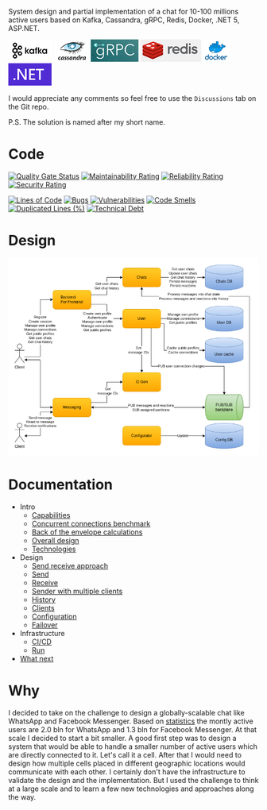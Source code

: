 System design and partial implementation of a chat for 10-100 millions active users based on Kafka, Cassandra, gRPC, Redis, Docker, .NET 5, ASP.NET.

![Kafka](docs/tech-images/kafka.png)
![Cassandra](docs/tech-images/cassandra.png)
![gRPC](docs/tech-images/grpc.png)
![Redis](docs/tech-images/redis.png)
![Docker](docs/tech-images/docker.png)
![.NET](docs/tech-images/dotnet.png)

I would appreciate any comments so feel free to use the `Discussions` tab on the Git repo.

P.S. The solution is named after my short name.

# Code

[![Quality Gate Status](https://sonarcloud.io/api/project_badges/measure?project=cvetomir-todorov_CecoChat&metric=alert_status)](https://sonarcloud.io/dashboard?id=cvetomir-todorov_CecoChat)
[![Maintainability Rating](https://sonarcloud.io/api/project_badges/measure?project=cvetomir-todorov_CecoChat&metric=sqale_rating)](https://sonarcloud.io/dashboard?id=cvetomir-todorov_CecoChat)
[![Reliability Rating](https://sonarcloud.io/api/project_badges/measure?project=cvetomir-todorov_CecoChat&metric=reliability_rating)](https://sonarcloud.io/dashboard?id=cvetomir-todorov_CecoChat)
[![Security Rating](https://sonarcloud.io/api/project_badges/measure?project=cvetomir-todorov_CecoChat&metric=security_rating)](https://sonarcloud.io/dashboard?id=cvetomir-todorov_CecoChat)

[![Lines of Code](https://sonarcloud.io/api/project_badges/measure?project=cvetomir-todorov_CecoChat&metric=ncloc)](https://sonarcloud.io/dashboard?id=cvetomir-todorov_CecoChat)
[![Bugs](https://sonarcloud.io/api/project_badges/measure?project=cvetomir-todorov_CecoChat&metric=bugs)](https://sonarcloud.io/dashboard?id=cvetomir-todorov_CecoChat)
[![Vulnerabilities](https://sonarcloud.io/api/project_badges/measure?project=cvetomir-todorov_CecoChat&metric=vulnerabilities)](https://sonarcloud.io/dashboard?id=cvetomir-todorov_CecoChat)
[![Code Smells](https://sonarcloud.io/api/project_badges/measure?project=cvetomir-todorov_CecoChat&metric=code_smells)](https://sonarcloud.io/dashboard?id=cvetomir-todorov_CecoChat)
[![Duplicated Lines (%)](https://sonarcloud.io/api/project_badges/measure?project=cvetomir-todorov_CecoChat&metric=duplicated_lines_density)](https://sonarcloud.io/dashboard?id=cvetomir-todorov_CecoChat)
[![Technical Debt](https://sonarcloud.io/api/project_badges/measure?project=cvetomir-todorov_CecoChat&metric=sqale_index)](https://sonarcloud.io/dashboard?id=cvetomir-todorov_CecoChat)

# Design

![Overall design](docs/images/cecochat-01-overall.png)

# Documentation

* Intro
  - [Capabilities](docs\01-intro-01-main.md#Capabilities)
  - [Concurrent connections benchmark](docs\01-intro-01-main.md#Concurrent-connections-benchmark)
  - [Back of the envelope calculations](docs\01-intro-01-main.md#Back-of-the-envelope-calculations)
  - [Overall design](docs\01-intro-03-overall-design-technologies.md#Overall-design)
  - [Technologies](docs\01-intro-03-overall-design-technologies.md#Technologies)
* Design
  - [Send receive approach](docs\02-design-01-approach.md)
  - [Send](docs\02-design-02-send-receive.md#Send)
  - [Receive](docs\02-design-02-send-receive.md#Receive)
  - [Sender with multiple clients](docs\02-design-02-send-receive.md#Sender-with-multiple-clients)
  - [History](docs\02-design-03-history-clients.md#History)
  - [Clients](docs\02-design-03-history-clients.md#Clients)
  - [Configuration](docs\02-design-04-configuration-failover.md#Configuration)
  - [Failover](docs\02-design-04-configuration-failover.md#Failover)
* Infrastructure
  - [CI/CD](docs/03-infrastructure-01-main.md#CI/CD)
  - [Run](docs/03-infrastructure-01-main.md#Run)
* [What next](docs/04-what-next.md)

# Why

I decided to take on the challenge to design a globally-scalable chat like WhatsApp and Facebook Messenger. Based on [statistics](https://www.statista.com/statistics/258749/most-popular-global-mobile-messenger-apps/) the montly active users are 2.0 bln for WhatsApp and 1.3 bln for Facebook Messenger. At that scale I decided to start a bit smaller. A good first step was to design a system that would be able to handle a smaller number of active users which are directly connected to it. Let's call it a cell. After that I would need to design how multiple cells placed in different geographic locations would communicate with each other. I certainly don't have the infrastructure to validate the design and the implementation. But I used the challenge to think at a large scale and to learn a few new technologies and approaches along the way.
